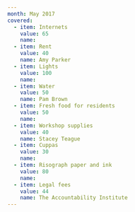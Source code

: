```yaml
---
month: May 2017
covered:
  - item: Internets
    value: 65
    name: 
  - item: Rent
    value: 40
    name: Amy Parker
  - item: Lights
    value: 100
    name: 
  - item: Water
    value: 50
    name: Pam Brown
  - item: Fresh food for residents
    value: 50
    name: 
  - item: Workshop supplies
    value: 40
    name: Stacey Teague
  - item: Cuppas
    value: 30
    name: 
  - item: Risograph paper and ink
    value: 80
    name:  
  - item: Legal fees
    value: 44
    name: The Accountability Institute
---
```

